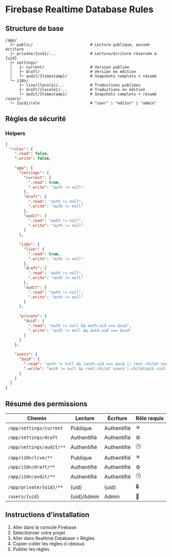 # Firebase Realtime Database Rules

## Structure de base

```
/app/
  ├─ public/                         # Lecture publique, aucune écriture
  ├─ private/{uid}/...               # Lecture/écriture réservée à {uid}
  ├─ settings/
  │   ├─ current/                    # Version publiée
  │   ├─ draft/                      # Version en édition
  │   └─ audit/{timestamp}/          # Snapshots complets + résumé
  └─ i18n/
      ├─ live/{locale}/...           # Traductions publiées
      ├─ draft/{locale}/...          # Traductions en édition
      └─ audit/{timestamp}/          # Snapshots complets + résumé
/users/
  └─ {uid}/role                      # "user" | "editor" | "admin"
```

## Règles de sécurité

### Helpers

```json
{
  "rules": {
    ".read": false,
    ".write": false,
    
    "app": {
      "settings": {
        "current": {
          ".read": true,
          ".write": "auth != null"
        },
        "draft": {
          ".read": "auth != null",
          ".write": "auth != null"
        },
        "audit": {
          ".read": "auth != null",
          ".write": "auth != null"
        }
      },
      
      "i18n": {
        "live": {
          ".read": true,
          ".write": "auth != null"
        },
        "draft": {
          ".read": "auth != null",
          ".write": "auth != null"
        },
        "audit": {
          ".read": "auth != null",
          ".write": "auth != null"
        }
      },
      
      "private": {
        "$uid": {
          ".read": "auth != null && auth.uid === $uid",
          ".write": "auth != null && auth.uid === $uid"
        }
      }
    },
    
    "users": {
      "$uid": {
        ".read": "auth != null && (auth.uid === $uid || root.child('users').child(auth.uid).child('role').val() === 'admin')",
        ".write": "auth != null && root.child('users').child(auth.uid).child('role').val() === 'admin'"
      }
    }
  }
}
```

## Résumé des permissions

| Chemin | Lecture | Écriture | Rôle requis |
|--------|---------|----------|-------------|
| `/app/settings/current` | Publique | Authentifié | ✳️ |
| `/app/settings/draft` | Authentifié | Authentifié | ⚙️ |
| `/app/settings/audit/**` | Authentifié | Authentifié | 🕒 |
| `/app/i18n/live/**` | Publique | Authentifié | ✳️ |
| `/app/i18n/draft/**` | Authentifié | Authentifié | ⚙️ |
| `/app/i18n/audit/**` | Authentifié | Authentifié | 🕒 |
| `/app/private/{uid}/**` | {uid} | {uid} | 🔒 |
| `/users/{uid}` | {uid}/Admin | Admin | 👤 |

## Instructions d'installation

1. Aller dans la console Firebase
2. Sélectionner votre projet
3. Aller dans Realtime Database > Règles
4. Copier-coller les règles ci-dessus
5. Publier les règles
